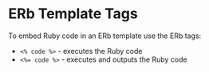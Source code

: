# ERb Template Tags


To embed Ruby code in an ERb template use the ERb tags:

- `<% code %>` - executes the Ruby code
- `<%= code %>` - executes and outputs the Ruby code